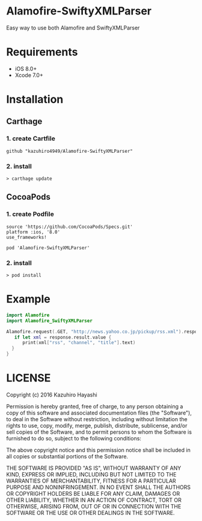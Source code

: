 # Alamofire-SwiftyXMLParser
Easy way to use both Alamofire and SwiftyXMLParser

# Requirements
* iOS 8.0+
* Xcode 7.0+

# Installation
## Carthage

### 1. create Cartfile
```
github "kazuhiro4949/Alamofire-SwiftyXMLParser"
```
### 2. install
```
> carthage update
```
## CocoaPods

### 1. create Podfile
```
source 'https://github.com/CocoaPods/Specs.git'
platform :ios, '8.0'
use_frameworks!

pod 'Alamofire-SwiftyXMLParser'
```

### 2. install
```
> pod install
````

# Example
```swift
import Alamofire
import Alamofire_SwiftyXMLParser

Alamofire.request(.GET, "http://news.yahoo.co.jp/pickup/rss.xml").responseXML { response in
   if let xml = response.result.value {
      print(xml["rss", "channel", "title"].text)
  }
}
```

# LICENSE

Copyright (c) 2016 Kazuhiro Hayashi

Permission is hereby granted, free of charge, to any person obtaining a copy of this software and associated documentation files (the "Software"), to deal in the Software without restriction, including without limitation the rights to use, copy, modify, merge, publish, distribute, sublicense, and/or sell copies of the Software, and to permit persons to whom the Software is furnished to do so, subject to the following conditions:

The above copyright notice and this permission notice shall be included in all copies or substantial portions of the Software.

THE SOFTWARE IS PROVIDED "AS IS", WITHOUT WARRANTY OF ANY KIND, EXPRESS OR IMPLIED, INCLUDING BUT NOT LIMITED TO THE WARRANTIES OF MERCHANTABILITY, FITNESS FOR A PARTICULAR PURPOSE AND NONINFRINGEMENT. IN NO EVENT SHALL THE AUTHORS OR COPYRIGHT HOLDERS BE LIABLE FOR ANY CLAIM, DAMAGES OR OTHER LIABILITY, WHETHER IN AN ACTION OF CONTRACT, TORT OR OTHERWISE, ARISING FROM, OUT OF OR IN CONNECTION WITH THE SOFTWARE OR THE USE OR OTHER DEALINGS IN THE SOFTWARE.
